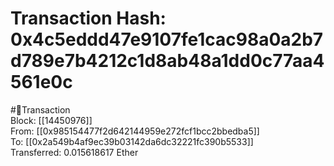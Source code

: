 
Transaction Hash: 0x4c5eddd47e9107fe1cac98a0a2b7d789e7b4212c1d8ab48a1dd0c77aa4561e0c
====================================================================================
  
#💸Transaction  
Block: [[14450976]]  
From: [[0x985154477f2d642144959e272fcf1bcc2bbedba5]]  
To: [[0x2a549b4af9ec39b03142da6dc32221fc390b5533]]  
Transferred: 0.015618617 Ether